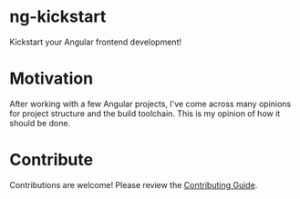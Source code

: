 # ng-kickstart

Kickstart your Angular frontend development!

# Motivation

After working with a few Angular projects, I've come across many opinions for project structure and the build toolchain.
This is my opinion of how it should be done.

# Contribute

Contributions are welcome! Please review the [Contributing Guide](./CONTRIBUTING.MD).